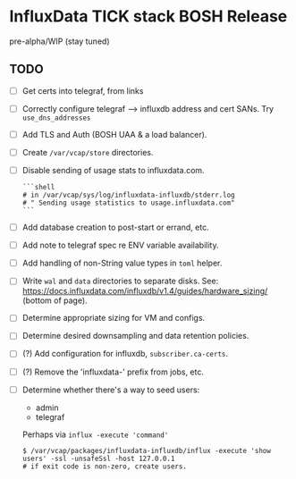 # InfluxData TICK stack BOSH Release

pre-alpha/WIP (stay tuned)

## TODO

- [ ] Get certs into telegraf, from links
- [ ] Correctly configure telegraf --> influxdb address and cert SANs.
      Try `use_dns_addresses`

- [ ] Add TLS and Auth (BOSH UAA & a load balancer).
- [ ] Create `/var/vcap/store` directories.
- [ ] Disable sending of usage stats to influxdata.com.

      ```shell
      # in /var/vcap/sys/log/influxdata-influxdb/stderr.log
      # " Sending usage statistics to usage.influxdata.com"
      ```

- [ ] Add database creation to post-start or errand, etc.
- [ ] Add note to telegraf spec re ENV variable availability.
- [ ] Add handling of non-String value types in `toml` helper.
- [ ] Write `wal` and `data` directories to separate disks. See:
      https://docs.influxdata.com/influxdb/v1.4/guides/hardware_sizing/ (bottom of page).
- [ ] Determine appropriate sizing for VM and configs.
- [ ] Determine desired downsampling and data retention policies.
- [ ] (?) Add configuration for influxdb, `subscriber.ca-certs`.
- [ ] (?) Remove the 'influxdata-' prefix from jobs, etc.
- [ ] Determine whether there's a way to seed users:
  - admin
  - telegraf

  Perhaps via `influx -execute 'command'`

  ```shell
  $ /var/vcap/packages/influxdata-influxdb/influx -execute 'show users' -ssl -unsafeSsl -host 127.0.0.1
  # if exit code is non-zero, create users.
  ```
